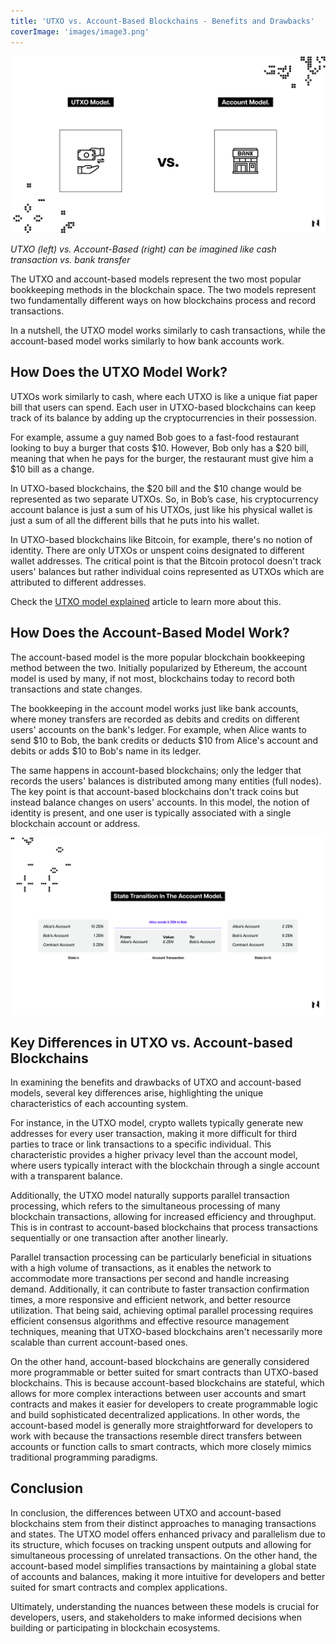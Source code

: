 ```yaml
---
title: 'UTXO vs. Account-Based Blockchains - Benefits and Drawbacks'
coverImage: 'images/image3.png'
---
```


![alt_text](images/image1.png 'image_tooltip')

_UTXO (left) vs. Account-Based (right) can be imagined like cash transaction vs. bank transfer_

The UTXO and account-based models represent the two most popular bookkeeping methods in the blockchain space. The two models represent two fundamentally different ways on how blockchains process and record transactions.

In a nutshell, the UTXO model works similarly to cash transactions, while the account-based model works similarly to how bank accounts work.

## How Does the UTXO Model Work?

UTXOs work similarly to cash, where each UTXO is like a unique fiat paper bill that users can spend. Each user in UTXO-based blockchains can keep track of its balance by adding up the cryptocurrencies in their possession.

For example, assume a guy named Bob goes to a fast-food restaurant looking to buy a burger that costs $10. However, Bob only has a $20 bill, meaning that when he pays for the burger, the restaurant must give him a $10 bill as a change.

In UTXO-based blockchains, the $20 bill and the $10 change would be represented as two separate UTXOs. So, in Bob’s case, his cryptocurrency account balance is just a sum of his UTXOs, just like his physical wallet is just a sum of all the different bills that he puts into his wallet.

In UTXO-based blockchains like Bitcoin, for example, there's no notion of identity. There are only UTXOs or unspent coins designated to different wallet addresses. The critical point is that the Bitcoin protocol doesn't track users' balances but rather individual coins represented as UTXOs which are attributed to different addresses.

Check the [UTXO model explained](https://docs.google.com/document/d/1kr1BhaQhJLywOXkLyL6vIuo_czdgmW184ND01qvpHmA/edit?usp=sharing) article to learn more about this.

## How Does the Account-Based Model Work?

The account-based model is the more popular blockchain bookkeeping method between the two. Initially popularized by Ethereum, the account model is used by many, if not most, blockchains today to record both transactions and state changes.

The bookkeeping in the account model works just like bank accounts, where money transfers are recorded as debits and credits on different users' accounts on the bank's ledger. For example, when Alice wants to send $10 to Bob, the bank credits or deducts $10 from Alice's account and debits or adds $10 to Bob's name in its ledger.

The same happens in account-based blockchains; only the ledger that records the users' balances is distributed among many entities (full nodes). The key point is that account-based blockchains don't track coins but instead balance changes on users' accounts. In this model, the notion of identity is present, and one user is typically associated with a single blockchain account or address.

![alt_text](images/image2.png 'image_tooltip')

## Key Differences in UTXO vs. Account-based Blockchains

In examining the benefits and drawbacks of UTXO and account-based models, several key differences arise, highlighting the unique characteristics of each accounting system.

For instance, in the UTXO model, crypto wallets typically generate new addresses for every user transaction, making it more difficult for third parties to trace or link transactions to a specific individual. This characteristic provides a higher privacy level than the account model, where users typically interact with the blockchain through a single account with a transparent balance.

Additionally, the UTXO model naturally supports parallel transaction processing, which refers to the simultaneous processing of many blockchain transactions, allowing for increased efficiency and throughput. This is in contrast to account-based blockchains that process transactions sequentially or one transaction after another linearly.

Parallel transaction processing can be particularly beneficial in situations with a high volume of transactions, as it enables the network to accommodate more transactions per second and handle increasing demand. Additionally, it can contribute to faster transaction confirmation times, a more responsive and efficient network, and better resource utilization. That being said, achieving optimal parallel processing requires efficient consensus algorithms and effective resource management techniques, meaning that UTXO-based blockchains aren't necessarily more scalable than current account-based ones.

On the other hand, account-based blockchains are generally considered more programmable or better suited for smart contracts than UTXO-based blockchains. This is because account-based blockchains are stateful, which allows for more complex interactions between user accounts and smart contracts and makes it easier for developers to create programmable logic and build sophisticated decentralized applications. In other words, the account-based model is generally more straightforward for developers to work with because the transactions resemble direct transfers between accounts or function calls to smart contracts, which more closely mimics traditional programming paradigms.

## Conclusion

In conclusion, the differences between UTXO and account-based blockchains stem from their distinct approaches to managing transactions and states. The UTXO model offers enhanced privacy and parallelism due to its structure, which focuses on tracking unspent outputs and allowing for simultaneous processing of unrelated transactions. On the other hand, the account-based model simplifies transactions by maintaining a global state of accounts and balances, making it more intuitive for developers and better suited for smart contracts and complex applications.

Ultimately, understanding the nuances between these models is crucial for developers, users, and stakeholders to make informed decisions when building or participating in blockchain ecosystems.
